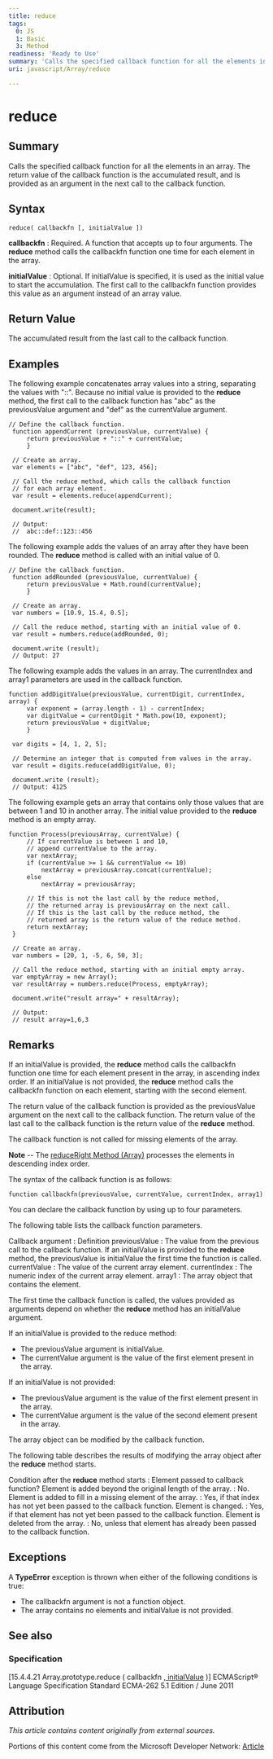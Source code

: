 ```yaml
---
title: reduce
tags:
  0: JS
  1: Basic
  3: Method
readiness: 'Ready to Use'
summary: 'Calls the specified callback function for all the elements in an array. The return value of the callback function is the accumulated result, and is provided as an argument in the next call to the callback function.'
uri: javascript/Array/reduce

---
```

# reduce

## Summary

Calls the specified callback function for all the elements in an array. The return value of the callback function is the accumulated result, and is provided as an argument in the next call to the callback function.

## Syntax

    reduce( callbackfn [, initialValue ])

**callbackfn**
:   Required. A function that accepts up to four arguments. The **reduce** method calls the callbackfn function one time for each element in the array.

**initialValue**
:   Optional. If initialValue is specified, it is used as the initial value to start the accumulation. The first call to the callbackfn function provides this value as an argument instead of an array value.

## Return Value

The accumulated result from the last call to the callback function.

## Examples

The following example concatenates array values into a string, separating the values with "::". Because no initial value is provided to the **reduce** method, the first call to the callback function has "abc" as the previousValue argument and "def" as the currentValue argument.

``` {.js}
// Define the callback function.
 function appendCurrent (previousValue, currentValue) {
     return previousValue + "::" + currentValue;
     }

 // Create an array.
 var elements = ["abc", "def", 123, 456];

 // Call the reduce method, which calls the callback function
 // for each array element.
 var result = elements.reduce(appendCurrent);

 document.write(result);

 // Output:
 //  abc::def::123::456
```

The following example adds the values of an array after they have been rounded. The **reduce** method is called with an initial value of 0.

``` {.js}
// Define the callback function.
 function addRounded (previousValue, currentValue) {
     return previousValue + Math.round(currentValue);
     }

 // Create an array.
 var numbers = [10.9, 15.4, 0.5];

 // Call the reduce method, starting with an initial value of 0.
 var result = numbers.reduce(addRounded, 0);

 document.write (result);
 // Output: 27
```

The following example adds the values in an array. The currentIndex and array1 parameters are used in the callback function.

``` {.js}
function addDigitValue(previousValue, currentDigit, currentIndex, array) {
     var exponent = (array.length - 1) - currentIndex;
     var digitValue = currentDigit * Math.pow(10, exponent);
     return previousValue + digitValue;
     }

 var digits = [4, 1, 2, 5];

 // Determine an integer that is computed from values in the array.
 var result = digits.reduce(addDigitValue, 0);

 document.write (result);
 // Output: 4125
```

The following example gets an array that contains only those values that are between 1 and 10 in another array. The initial value provided to the **reduce** method is an empty array.

``` {.js}
function Process(previousArray, currentValue) {
     // If currentValue is between 1 and 10,
     // append currentValue to the array.
     var nextArray;
     if (currentValue >= 1 && currentValue <= 10)
         nextArray = previousArray.concat(currentValue);
     else
         nextArray = previousArray;

     // If this is not the last call by the reduce method,
     // the returned array is previousArray on the next call.
     // If this is the last call by the reduce method, the
     // returned array is the return value of the reduce method.
     return nextArray;
 }

 // Create an array.
 var numbers = [20, 1, -5, 6, 50, 3];

 // Call the reduce method, starting with an initial empty array.
 var emptyArray = new Array();
 var resultArray = numbers.reduce(Process, emptyArray);

 document.write("result array=" + resultArray);

 // Output:
 // result array=1,6,3
```

## Remarks

If an initialValue is provided, the **reduce** method calls the callbackfn function one time for each element present in the array, in ascending index order. If an initialValue is not provided, the **reduce** method calls the callbackfn function on each element, starting with the second element.

The return value of the callback function is provided as the previousValue argument on the next call to the callback function. The return value of the last call to the callback function is the return value of the **reduce** method.

The callback function is not called for missing elements of the array.

**Note** -- The [reduceRight Method (Array)](/javascript/Array/reduceRight) processes the elements in descending index order.

The syntax of the callback function is as follows:

`function callbackfn(previousValue, currentValue, currentIndex, array1)`

You can declare the callback function by using up to four parameters.

The following table lists the callback function parameters.

Callback argument
:   Definition
previousValue
:   The value from the previous call to the callback function. If an initialValue is provided to the **reduce** method, the previousValue is initialValue the first time the function is called.
currentValue
:   The value of the current array element.
currentIndex
:   The numeric index of the current array element.
array1
:   The array object that contains the element.

The first time the callback function is called, the values provided as arguments depend on whether the **reduce** method has an initialValue argument.

If an initialValue is provided to the reduce method:

-   The previousValue argument is initialValue.
-   The currentValue argument is the value of the first element present in the array.

If an initialValue is not provided:

-   The previousValue argument is the value of the first element present in the array.
-   The currentValue argument is the value of the second element present in the array.

The array object can be modified by the callback function.

The following table describes the results of modifying the array object after the **reduce** method starts.

Condition after the **reduce** method starts
:   Element passed to callback function?
Element is added beyond the original length of the array.
:   No.
Element is added to fill in a missing element of the array.
:   Yes, if that index has not yet been passed to the callback function.
Element is changed.
:   Yes, if that element has not yet been passed to the callback function.
Element is deleted from the array.
:   No, unless that element has already been passed to the callback function.

## Exceptions

A **TypeError** exception is thrown when either of the following conditions is true:

-   The callbackfn argument is not a function object.
-   The array contains no elements and initialValue is not provided.

## See also

### Specification

[15.4.4.21 Array.prototype.reduce ( callbackfn [ , initialValue](http://www.ecma-international.org/ecma-262/5.1/#sec-15.4.4.21) )] ECMAScript® Language Specification Standard ECMA-262 5.1 Edition / June 2011

## Attribution

*This article contains content originally from external sources.*

Portions of this content come from the Microsoft Developer Network: [Article](http://msdn.microsoft.com/en-us/library/ie/ff679975(v=vs.94).aspx)

